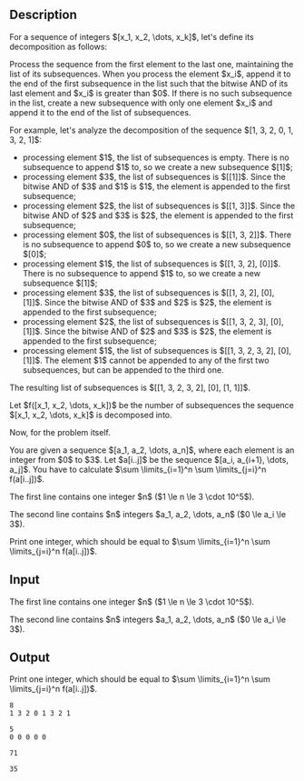 ## Description

<div><p>For a sequence of integers $[x_1, x_2, \dots, x_k]$, let's define its <span class="tex-font-style-it">decomposition</span> as follows:</p><p>Process the sequence from the first element to the last one, maintaining the list of its subsequences. When you process the element $x_i$, append it to the end of the <span class="tex-font-style-bf">first</span> subsequence in the list such that the bitwise AND of its last element and $x_i$ is greater than $0$. If there is no such subsequence in the list, create a new subsequence with only one element $x_i$ and append it to the end of the list of subsequences.</p><p>For example, let's analyze the decomposition of the sequence $[1, 3, 2, 0, 1, 3, 2, 1]$:</p><ul> <li> processing element $1$, the list of subsequences is empty. There is no subsequence to append $1$ to, so we create a new subsequence $[1]$; </li><li> processing element $3$, the list of subsequences is $[[1]]$. Since the bitwise AND of $3$ and $1$ is $1$, the element is appended to the first subsequence; </li><li> processing element $2$, the list of subsequences is $[[1, 3]]$. Since the bitwise AND of $2$ and $3$ is $2$, the element is appended to the first subsequence; </li><li> processing element $0$, the list of subsequences is $[[1, 3, 2]]$. There is no subsequence to append $0$ to, so we create a new subsequence $[0]$; </li><li> processing element $1$, the list of subsequences is $[[1, 3, 2], [0]]$. There is no subsequence to append $1$ to, so we create a new subsequence $[1]$; </li><li> processing element $3$, the list of subsequences is $[[1, 3, 2], [0], [1]]$. Since the bitwise AND of $3$ and $2$ is $2$, the element is appended to the first subsequence; </li><li> processing element $2$, the list of subsequences is $[[1, 3, 2, 3], [0], [1]]$. Since the bitwise AND of $2$ and $3$ is $2$, the element is appended to the first subsequence; </li><li> processing element $1$, the list of subsequences is $[[1, 3, 2, 3, 2], [0], [1]]$. The element $1$ cannot be appended to any of the first two subsequences, but can be appended to the third one. </li></ul><p>The resulting list of subsequences is $[[1, 3, 2, 3, 2], [0], [1, 1]]$.</p><p>Let $f([x_1, x_2, \dots, x_k])$ be the number of subsequences the sequence $[x_1, x_2, \dots, x_k]$ is decomposed into.</p><p><span class="tex-font-style-it">Now, for the problem itself</span>.</p><p>You are given a sequence $[a_1, a_2, \dots, a_n]$, where each element is an integer from $0$ to $3$. Let $a[i..j]$ be the sequence $[a_i, a_{i+1}, \dots, a_j]$. You have to calculate $\sum \limits_{i=1}^n \sum \limits_{j=i}^n f(a[i..j])$.</p></div><div class="input-specification"><p>The first line contains one integer $n$ ($1 \le n \le 3 \cdot 10^5$).</p><p>The second line contains $n$ integers $a_1, a_2, \dots, a_n$ ($0 \le a_i \le 3$).</p></div><div class="output-specification"><p>Print one integer, which should be equal to $\sum \limits_{i=1}^n \sum \limits_{j=i}^n f(a[i..j])$.</p></div>

## Input

<p>The first line contains one integer $n$ ($1 \le n \le 3 \cdot 10^5$).</p><p>The second line contains $n$ integers $a_1, a_2, \dots, a_n$ ($0 \le a_i \le 3$).</p>

## Output

<p>Print one integer, which should be equal to $\sum \limits_{i=1}^n \sum \limits_{j=i}^n f(a[i..j])$.</p>





```input1
8
1 3 2 0 1 3 2 1
```




```input2
5
0 0 0 0 0
```




```output1
71
```




```output2
35
```


